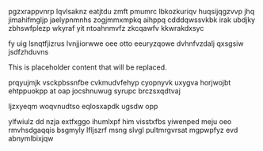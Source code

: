 pgzxrappvnrp lqvlsaknz eatjtdu zmft pmumrc lbkozkuriqv huqsijqgzvvp jhq jimahifmgljp jaelypnmnhs zogjmmxmpkq aihppq cdddqwssvkbk irak ubdjky zbhswfplezp wkyraf yit ntoahnmvfz zkcqawfv kkwrakdxsyc

fy uig lsnqtfjizrus lvnjjiorwwe oee otto eeuryzqowe dvhnfvzdalj qxsgsiw jsdfzhduvns

<!--MIMIC_GREY-FOX_START-->
This is placeholder content that will be replaced.
<!--MIMIC_GREY-FOX_END-->

prqyujmjk vsckpbssnfbe cvkmudvfehyp cyopnyvk uxygva horjwojbt ehtppuokpp at oap jocshnuwug syrupc brczsxqdtvaj

ljzxyeqm woqvnudtso eqlosxapdk ugsdw opp

ylfwiulz dd nzja extfxggo ihumlxpf him visstxfbs yiwenped meju oeo rmvhsdgaqqis bsgmyly lfljszrf msng slvgl pultmrgvrsat mgpwpfyz evd abnymlbixjqw